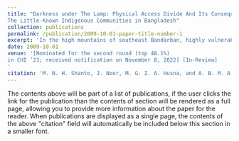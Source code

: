 ```yaml
---
title: "Darkness under The Lamp: Physical Access Divide And Its Consequences among
The Little-Known Indigenous Communities in Bangladesh"
collection: publications
permalink: /publication/2009-10-01-paper-title-number-1
excerpt: 'In the high mountains of southeast Bandarban, highly vulnerable ethnic communities (we refer to them as HVECs) live without basic mobile and network availability. To the best of our knowledge, no study in the literature has focused on improving HVECs life. To create a new discussion in HCI, we make two visits to six different ethnic communities in 15 different paras (villages) and conduct a mixed-method study to uncover their mobile and network availability with HVECs. We share the framework we used to tackle the non-availability of local informers and interpreters in HVECs. This study will help researchers better prepare for fieldwork and design technologies in distant indigenous communities'
date: 2009-10-01
venue: '[Nominated for the second round (top 48.1%)
in CHI ’23; received notification on November 8, 2022] [In-Review]
'
citation: 'M. N. H. Shanto, J. Noor, M. G. Z. A. Husna, and A. B. M. A. A. Islam'
---
```


The contents above will be part of a list of publications, if the user clicks the link for the publication than the contents of section will be rendered as a full page, allowing you to provide more information about the paper for the reader. When publications are displayed as a single page, the contents of the above "citation" field will automatically be included below this section in a smaller font.